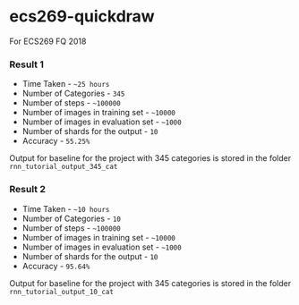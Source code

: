 # ecs269-quickdraw
For ECS269 FQ 2018 

### Result 1

- Time Taken - `~25 hours`
- Number of Categories - `345`
- Number of steps - `~100000`
- Number of images in training set - `~10000`
- Number of images in evaluation set - `~1000`
- Number of shards for the output - `10`
- Accuracy - `55.25%`

Output for baseline for the project with 345 categories is stored in the folder `rnn_tutorial_output_345_cat`

### Result 2

- Time Taken - `~10 hours`
- Number of Categories - `10`
- Number of steps - `~100000`
- Number of images in training set - `~10000`
- Number of images in evaluation set - `~1000`
- Number of shards for the output - `10`
- Accuracy - `95.64%`

Output for baseline for the project with 345 categories is stored in the folder `rnn_tutorial_output_10_cat`